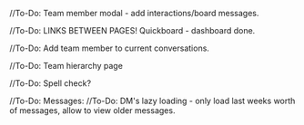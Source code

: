 //To-Do: Team member modal - add interactions/board messages.

//To-Do: LINKS BETWEEN PAGES!
Quickboard - dashboard done.

//To-Do: Add team member to current conversations.

//To-Do: Team hierarchy page

//To-Do: Spell check?

//To-Do: Messages:
    //To-Do: DM's lazy loading - only load last weeks worth of messages, allow to view older messages.
